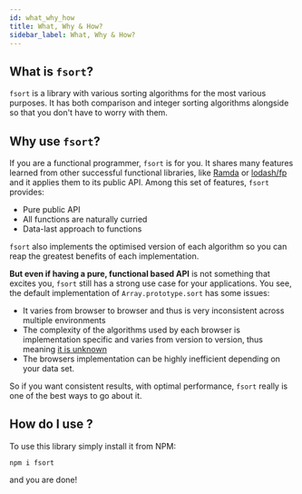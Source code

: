 ```yaml
---
id: what_why_how
title: What, Why & How?
sidebar_label: What, Why & How?
---
```


## What is `fsort`?

`fsort` is a library with various sorting algorithms for the most various purposes.
It has both comparison and integer sorting algorithms alongside so that you don't have to worry with them.

## Why use `fsort`?

If you are a functional programmer, `fsort` is for you. It shares many features learned from other successful functional libraries, like [Ramda](http://ramdajs.com/) or [lodash/fp](https://github.com/lodash/lodash/wiki/FP-Guide) and it applies them to its public API.
Among this set of features, `fsort` provides:

- Pure public API
- All functions are naturally curried
- Data-last approach to functions

`fsort` also implements the optimised version of each algorithm so you can reap the greatest benefits of each implementation.

**But even if having a pure, functional based API** is not something that excites you, `fsort` still has a strong use case for your applications. You see, the default implementation of `Array.prototype.sort` has some issues:

- It varies from browser to browser and thus is very inconsistent across multiple environments
- The complexity of the algorithms used by each browser is implementation specific and varies from version to version, thus meaning [it is unknown](https://developer.mozilla.org/en-US/docs/Web/JavaScript/Reference/Global_Objects/Array/sort)
- The browsers implementation can be highly inefficient depending on your data set.

So if you want consistent results, with optimal performance, `fsort` really is one of the best ways to go about it.

## How do I use ?

To use this library simply install it from NPM:

```
npm i fsort
```

and you are done!
